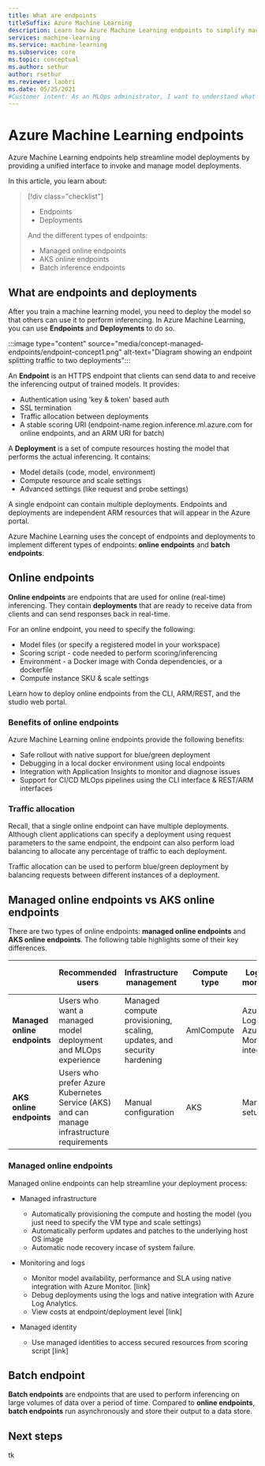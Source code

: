 ```yaml
---
title: What are endpoints
titleSuffix: Azure Machine Learning
description: Learn how Azure Machine Learning endpoints to simplify machine learning deployments.
services: machine-learning
ms.service: machine-learning
ms.subservice: core
ms.topic: conceptual
ms.author: sethur
author: rsethur
ms.reviewer: laobri
ms.date: 05/25/2021
#Customer intent: As an MLOps administrator, I want to understand what a managed endpoint is and why I need it.
---
```


# Azure Machine Learning endpoints

Azure Machine Learning endpoints help streamline model deployments by providing a unified interface to invoke and manage model deployments.

In this article, you learn about:
> [!div class="checklist"]
> * Endpoints
> * Deployments
>
> And the different types of endpoints:
> * Managed online endpoints
> * AKS online endpoints
> * Batch inference endpoints

## What are endpoints and deployments

After you train a machine learning model, you need to deploy the model so that others can use it to perform inferencing. In Azure Machine Learning, you can use **Endpoints** and **Deployments** to do so.

:::image type="content" source="media/concept-managed-endpoints/endpoint-concept1.png" alt-text="Diagram showing an endpoint splitting traffic to two deployments":::

An **Endpoint** is an HTTPS endpoint that clients can send data to and receive the inferencing output of trained models. It provides: 
- Authentication using 'key & token' based auth 
- SSL termination 
- Traffic allocation between deployments 
- A stable scoring URI (endpoint-name.region.inference.ml.azure.com for online endpoints, and an ARM URI for batch)


A **Deployment** is a set of compute resources hosting the model that performs the actual inferencing. It contains: 
- Model details (code, model, environment) 
- Compute resource and scale settings 
- Advanced settings (like request and probe settings)


A single endpoint can contain multiple deployments. Endpoints and deployments are independent ARM resources that will appear in the Azure portal.

Azure Machine Learning uses the concept of endpoints and deployments to implement different types of endpoints: **online endpoints** and **batch endpoints**.

## Online endpoints

**Online endpoints** are endpoints that are used for online (real-time) inferencing. They contain **deployments** that are ready to receive data from clients and can send responses back in real-time.

For an online endpoint, you need to specify the following:
- Model files (or specify a registered model in your workspace) 
- Scoring script - code needed to perform scoring/inferencing
- Environment - a Docker image with Conda dependencies, or a dockerfile 
- Compute instance SKU & scale settings 

Learn how to deploy online endpoints from the CLI, ARM/REST, and the studio web portal.

### Benefits of online endpoints

Azure Machine Learning online endpoints provide the following benefits:
- Safe rollout with native support for blue/green deployment 
- Debugging in a local docker environment using local endpoints
- Integration with Application Insights to monitor and diagnose issues  
- Support for CI/CD MLOps pipelines using the CLI interface & REST/ARM interfaces

### Traffic allocation

Recall, that a single online endpoint can have multiple deployments. Although client applications can specify a deployment using request parameters to the same endpoint, the endpoint can also perform load balancing to allocate any percentage of traffic to each deployment.

Traffic allocation can be used to perform blue/green deployment by balancing requests between different instances of a deployment.

## Managed online endpoints vs AKS online endpoints

There are two types of online endpoints: **managed online endpoints** and **AKS online endpoints**. The following table highlights some of their key differences.

| | Recommended users | Infrastructure management | Compute type | Logs and monitoring | Managed identity| Virtual Network (VNET) |
|-|-|-|-|-|-|-|
| **Managed online endpoints** | Users who want a managed model deployment and MLOps experience | Managed compute provisioning, scaling, updates, and security hardening |  AmlCompute | Azure Logs & Azure Monitoring integration| Supported | Not supported |
| **AKS online endpoints** | Users who prefer Azure Kubernetes Service (AKS) and can manage infrastructure requirements | Manual configuration |  AKS  | Manual setup | Not supported | Manually configure at cluster level|

### Managed online endpoints

Managed online endpoints can help streamline your deployment process:

- Managed infrastructure
    - Automatically provisioning the compute and hosting the model (you just need to specify the VM type and scale settings) 
    - Automatically perform updates and patches to the underlying host OS image
    - Automatic node recovery incase of system failure.

- Monitoring and logs
    - Monitor model availability, performance and SLA using native integration with Azure Monitor. [link] 
    - Debug deployments using the logs and native integration with Azure Log Analytics.
    - View costs at endpoint/deployment level [link] 

- Managed identity
    -  Use managed identities to access secured resources from scoring script [link] 

## Batch endpoint

**Batch endpoints** are endpoints that are used to perform inferencing on large volumes of data over a period of time. Compared to **online endpoints**, **batch endpoints** run asynchronously and store their output to a data store.
 


## Next steps

tk